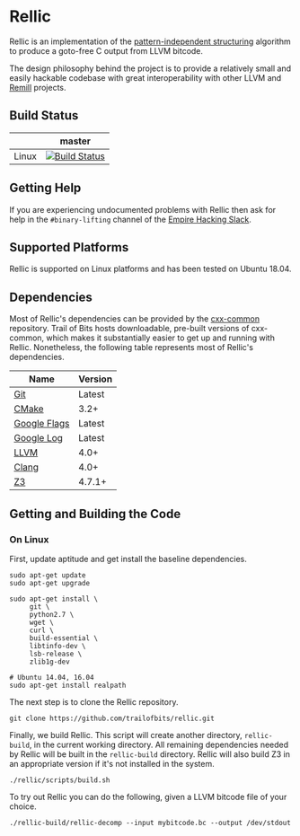 # Rellic

Rellic is an implementation of the [pattern-independent structuring](https://github.com/trailofbits/rellic/blob/master/docs/NoMoreGotos.pdf) algorithm to produce a goto-free C output from LLVM bitcode.

The design philosophy behind the project is to provide a relatively small and easily hackable codebase with great interoperability with other LLVM and [Remill](https://github.com/trailofbits/remill) projects.

## Build Status

|       | master |
| ----- | ------ |
| Linux | [![Build Status](https://travis-ci-job-status.herokuapp.com/badge/trailofbits/rellic/master/linux/)](https://travis-ci.org/trailofbits/rellic)|

## Getting Help

If you are experiencing undocumented problems with Rellic then ask for help in the `#binary-lifting` channel of the [Empire Hacking Slack](https://empireslacking.herokuapp.com/).

## Supported Platforms

Rellic is supported on Linux platforms and has been tested on Ubuntu 18.04.

## Dependencies

Most of Rellic's dependencies can be provided by the [cxx-common](https://github.com/trailofbits/cxx-common) repository. Trail of Bits hosts downloadable, pre-built versions of cxx-common, which makes it substantially easier to get up and running with Rellic. Nonetheless, the following table represents most of Rellic's dependencies.

| Name | Version | 
| ---- | ------- |
| [Git](https://git-scm.com/) | Latest |
| [CMake](https://cmake.org/) | 3.2+ |
| [Google Flags](https://github.com/google/glog) | Latest |
| [Google Log](https://github.com/google/glog) | Latest |
| [LLVM](http://llvm.org/) | 4.0+|
| [Clang](http://clang.llvm.org/) | 4.0+|
| [Z3](https://github.com/Z3Prover/z3) | 4.7.1+ |

## Getting and Building the Code

### On Linux

First, update aptitude and get install the baseline dependencies.

```shell
sudo apt-get update
sudo apt-get upgrade

sudo apt-get install \
     git \
     python2.7 \
     wget \
     curl \
     build-essential \
     libtinfo-dev \
     lsb-release \
     zlib1g-dev

# Ubuntu 14.04, 16.04
sudo apt-get install realpath
```

The next step is to clone the Rellic repository.

```shell
git clone https://github.com/trailofbits/rellic.git
```

Finally, we build Rellic. This script will create another directory, `rellic-build`, in the current working directory. All remaining dependencies needed by Rellic will be built in the `rellic-build` directory. Rellic will also build Z3 in an appropriate version if it's not installed in the system.

```shell
./rellic/scripts/build.sh
```

To try out Rellic you can do the following, given a LLVM bitcode file of your choice.

```shell
./rellic-build/rellic-decomp --input mybitcode.bc --output /dev/stdout
```
